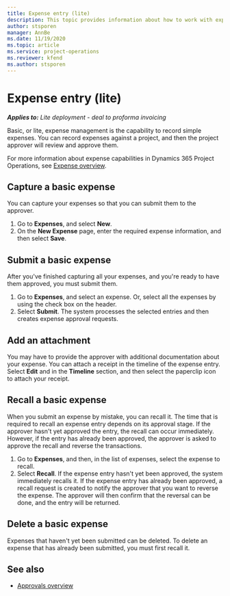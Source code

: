 ```yaml
---
title: Expense entry (lite) 
description: This topic provides information about how to work with expense entry in a lite deployment.
author: stsporen
manager: AnnBe
ms.date: 11/19/2020
ms.topic: article
ms.service: project-operations
ms.reviewer: kfend
ms.author: stsporen
---
```


# Expense entry (lite)

_**Applies to:** Lite deployment - deal to proforma invoicing_

Basic, or lite, expense management is the capability to record simple expenses. You can record expenses against a project, and then the project approver will review and approve them.

For more information about expense capabilities in Dynamics 365 Project Operations, see [Expense overview](expense-overview.md).

## Capture a basic expense

You can capture your expenses so that you can submit them to the approver.

1. Go to **Expenses**, and select **New**.
2. On the **New Expense** page, enter the required expense information, and then select **Save**.

## Submit a basic expense

After you've finished capturing all your expenses, and you're ready to have them approved, you must submit them.

1. Go to **Expenses**, and select an expense. Or, select all the expenses by using the check box on the header.
2. Select **Submit**. The system processes the selected entries and then creates expense approval requests.

## Add an attachment

You may have to provide the approver with additional documentation about your expense. You can attach a receipt in the timeline of the expense entry. Select **Edit** and in the **Timeline** section, and then select the paperclip icon to attach your receipt.

## Recall a basic expense

When you submit an expense by mistake, you can recall it. The time that is required to recall an expense entry depends on its approval stage.  If the approver hasn't yet approved the entry, the recall can occur immediately. However, if the entry has already been approved, the approver is asked to approve the recall and reverse the transactions.

1. Go to **Expenses**, and then, in the list of expenses, select the expense to recall.
2. Select **Recall**. If the expense entry hasn't yet been approved, the system immediately recalls it. If the expense entry has already been approved, a recall request is created to notify the approver that you want to reverse the expense. The approver will then confirm that the reversal can be done, and the entry will be returned.

## Delete a basic expense

Expenses that haven't yet been submitted can be deleted. To delete an expense that has already been submitted, you must first recall it.

## See also

- [Approvals overview](../approvals/approvals-overview.md)
